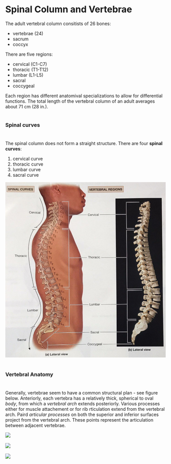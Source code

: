 # Spinal Column and Vertebrae

The adult vertebral column consitists of 26 bones:
	
- vertebrae (24)
- sacrum
- coccyx
	
There are five regions: 

- cervical (C1-C7)
- thoracic (T1-T12)
- lumbar (L1-L5)
- sacral
- coccygeal
	
Each region has different anatomival specializations to allow for differential functions. The total length of the vertebral column of an adult averages about 71 cm (28 in.).

#
### Spinal curves
#
 The spinal column does not form a straight structure. There are four **spinal curves**: 
 
 1) cervical curve
 2) thoracic curve
 3) lumbar curve
 4) sacral curve
 
 ![ ](./figures/vertebralcolumn.jpg "The Vertebral Column")
 

#
### Vertebral Anatomy
#
Generally, vertebrae seem to have a common structural plan - see figure below. Anteriorly, each vertebra has a relatively thick, spherical to oval *body*, from which a *vertebral arch* extends posteriorly. Various processes either for muscle attachement or for rib rticulation extend from the vertebral arch. Paird *articular processes* on both the superior and inferior surfaces project from the vertebral arch. These points represent the articulation between adjacent vertebrae.

![ ](/hpc/mosa004/Sparc/Spine/docs/sparc.spine.notes/docs/figures/vertebralanatomy_a.jpg  "Vertebral Anatomy a")

![ ](/hpc/mosa004/Sparc/Spine/docs/sparc.spine.notes/docs/figures/vertebralanatomy_b.jpg  "Vertebral Anatomy b")


![ ](/hpc/mosa004/Sparc/Spine/docs/sparc.spine.notes/docs/figures/vertebralanatomy_c.jpg "Vertebral Anatomy c" )